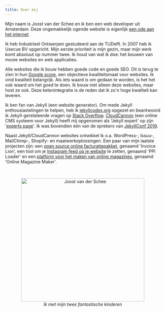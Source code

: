```yaml
---
title: Over mij
---
```


Mijn naam is Joost van der Schee en ik ben een web developer uit Amsterdam. Deze ongemakkelijk ogende website is eigenlijk [een ode aan het internet](/blog/a-tribute-to-the-web). 

Ik heb Industrieel Ontwerpen gestudeerd aan de TUDelft. In 2007 heb ik Usecue BV opgericht. Mijn eerste prioriteit is mijn gezin, maar mijn werk komt absoluut op nummer twee. Ik houd van wat ik doe: het bouwen van mooie websites en web applicaties.

Alle websites die ik bouw hebben goede code en goede SEO. Dit is terug te zien in hun [Google score](https://www.usecue.com/blog/google-lighthouse-score/), een objectieve kwaliteitsmaat voor websites. Ik vind kwaliteit belangrijk. Als iets waard is om gedaan te worden, is het het ook waard om het goed te doen. Ik bouw niet alleen deze websites, maar host ze ook. Deze ketenintegratie is de reden dat ik zo'n hoge kwaliteit kan leveren.

Ik ben fan van Jekyll (een website generator). Om mede Jekyll enthousiastelingen te helpen, heb ik [jekyllcodex.org](https://jekyllcodex.org) opgezet en beantwoord ik Jekyll-gerelateerde vragen op [Stack Overflow](http://stackoverflow.com/users/2397550/joosts). [CloudCannon](https://cloudcannon.com/) (een online CMS systeem voor Jekyll) heeft mij opgenomen als 'Jekyll expert' op zijn '[experts page](https://cloudcannon.com/experts/)'. Ik was bovendien één van de sprekers van [JekyllConf 2019](https://jekyllconf.com/).

Naast Jekyll/CloudCannon websites ontwikkel ik o.a. WordPress-, Issuu-, MailChimp-, Shopify- en maatwerkoplossingen. Een paar van mijn laatste projecten zijn: een [open source online facturatiepakket](https://www.invoicelion.org/nl/), genaamd 'Invoice Lion', een tool om je [Instagram feed op je website](https://profilepageimages.usecue.com/) te zetten, genaamd 'PPI Loader' en een [platform voor het maken van online magazines](https://www.onlinemagazinemaker.com/), genaamd 'Online Magazine Maker'.

&nbsp;

<p style="text-align: center;"><img src="/img/joostvanderschee.png" style="max-width: 100%; width: 400px;" alt="Joost van der Schee" /><br /><em>Ik met mijn twee fantastische kinderen</em></p>